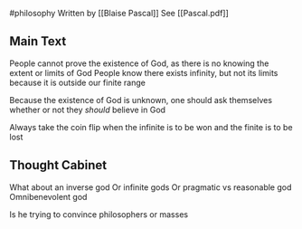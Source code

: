 #philosophy 
Written by [[Blaise Pascal]]
See [[Pascal.pdf]]
## Main Text
People cannot prove the existence of God, as there is no knowing the extent or limits of God
People know there exists infinity, but not its limits because it is outside our finite range

Because the existence of God is unknown, one should ask themselves whether or not they *should* believe in God

Always take the coin flip when the infinite is to be won and the finite is to be lost

## Thought Cabinet
What about an inverse god
Or infinite gods
Or pragmatic vs reasonable god
Omnibenevolent god

Is he trying to convince philosophers or masses